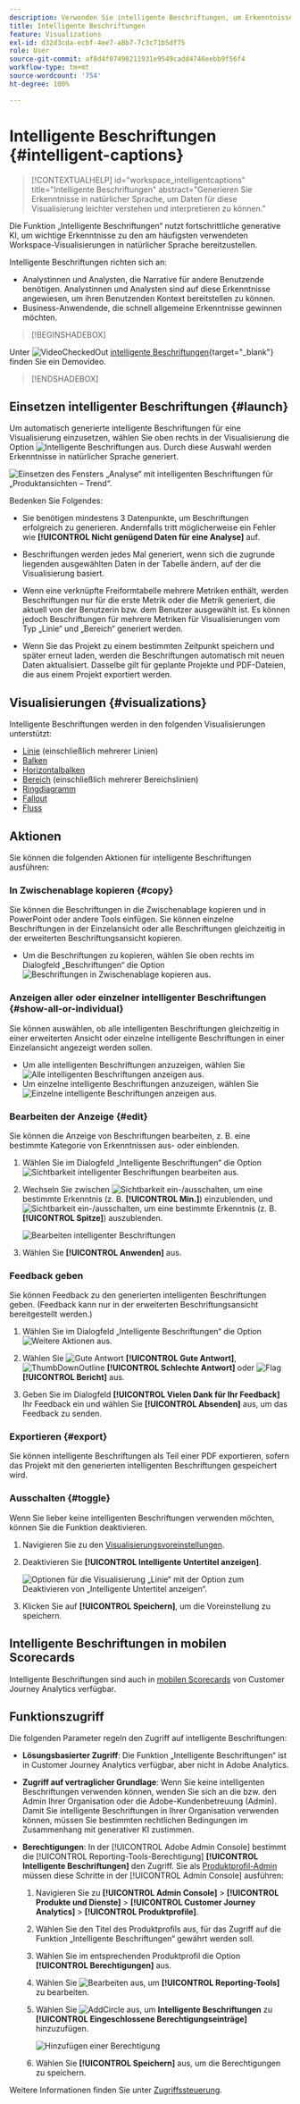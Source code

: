 ```yaml
---
description: Verwenden Sie intelligente Beschriftungen, um Erkenntnisse in natürlicher Sprache zu generieren und so Trends in Visualisierungen darzustellen.
title: Intelligente Beschriftungen
feature: Visualizations
exl-id: d32d3cda-ecbf-4ee7-a8b7-7c3c71b5df75
role: User
source-git-commit: af8d4f07498211931e9549cadd4746eebb9f56f4
workflow-type: tm+mt
source-wordcount: '754'
ht-degree: 100%

---
```


# Intelligente Beschriftungen {#intelligent-captions}

<!-- markdownlint-disable MD034 -->

>[!CONTEXTUALHELP]
>id="workspace_intelligentcaptions"
>title="Intelligente Beschriftungen"
>abstract="Generieren Sie Erkenntnisse in natürlicher Sprache, um Daten für diese Visualisierung leichter verstehen und interpretieren zu können."


Die Funktion „Intelligente Beschriftungen“ nutzt fortschrittliche generative KI, um wichtige Erkenntnisse zu den am häufigsten verwendeten Workspace-Visualisierungen in natürlicher Sprache bereitzustellen.

Intelligente Beschriftungen richten sich an:

* Analystinnen und Analysten, die Narrative für andere Benutzende benötigen. Analystinnen und Analysten sind auf diese Erkenntnisse angewiesen, um ihren Benutzenden Kontext bereitstellen zu können.
* Business-Anwendende, die schnell allgemeine Erkenntnisse gewinnen möchten.

>[!BEGINSHADEBOX]

Unter ![VideoCheckedOut](/help/assets/icons/VideoCheckedOut.svg) [intelligente Beschriftungen](https://video.tv.adobe.com/v/3420131/?quality=12&learn=on){target="_blank"} finden Sie ein Demovideo.

>[!ENDSHADEBOX]


## Einsetzen intelligenter Beschriftungen {#launch}

Um automatisch generierte intelligente Beschriftungen für eine Visualisierung einzusetzen, wählen Sie oben rechts in der Visualisierung die Option ![Intelligente Beschriftungen](/help/assets/icons/AI.svg) aus. Durch diese Auswahl werden Erkenntnisse in natürlicher Sprache generiert.

![Einsetzen des Fensters „Analyse“ mit intelligenten Beschriftungen für „Produktansichten – Trend“. ](assets/intelligent-captions.gif)


Bedenken Sie Folgendes:

* Sie benötigen mindestens 3 Datenpunkte, um Beschriftungen erfolgreich zu generieren. Andernfalls tritt möglicherweise ein Fehler wie **[!UICONTROL Nicht genügend Daten für eine Analyse]** auf.

* Beschriftungen werden jedes Mal generiert, wenn sich die zugrunde liegenden ausgewählten Daten in der Tabelle ändern, auf der die Visualisierung basiert.

* Wenn eine verknüpfte Freiformtabelle mehrere Metriken enthält, werden Beschriftungen nur für die erste Metrik oder die Metrik generiert, die aktuell von der Benutzerin bzw. dem Benutzer ausgewählt ist. Es können jedoch Beschriftungen für mehrere Metriken für Visualisierungen vom Typ „Linie“ und „Bereich“ generiert werden.

* Wenn Sie das Projekt zu einem bestimmten Zeitpunkt speichern und später erneut laden, werden die Beschriftungen automatisch mit neuen Daten aktualisiert. Dasselbe gilt für geplante Projekte und PDF-Dateien, die aus einem Projekt exportiert werden.


## Visualisierungen {#visualizations}

Intelligente Beschriftungen werden in den folgenden Visualisierungen unterstützt:

* [Linie](line.md) (einschließlich mehrerer Linien)
* [Balken](bar.md)
* [Horizontalbalken](horizontal-bar.md)
* [Bereich](area.md) (einschließlich mehrerer Bereichslinien)
* [Ringdiagramm](donut.md)
* [Fallout](fallout/fallout-flow.md)
* [Fluss](c-flow/flow.md)

<!--
Here is an example of what intelligent captions could look like:

![Intelligent captions for Line visualization including Seasonality, Min, Max, Spike, and Decline.](assets/captions.png)
-->

## Aktionen

Sie können die folgenden Aktionen für intelligente Beschriftungen ausführen:

### In Zwischenablage kopieren {#copy}

Sie können die Beschriftungen in die Zwischenablage kopieren und in PowerPoint oder andere Tools einfügen. Sie können einzelne Beschriftungen in der Einzelansicht oder alle Beschriftungen gleichzeitig in der erweiterten Beschriftungsansicht kopieren.

* Um die Beschriftungen zu kopieren, wählen Sie oben rechts im Dialogfeld „Beschriftungen“ die Option ![Beschriftungen in Zwischenablage kopieren](/help/assets/icons/Copy.svg) aus.

### Anzeigen aller oder einzelner intelligenter Beschriftungen  {#show-all-or-individual}

Sie können auswählen, ob alle intelligenten Beschriftungen gleichzeitig in einer erweiterten Ansicht oder einzelne intelligente Beschriftungen in einer Einzelansicht angezeigt werden sollen.

* Um alle intelligenten Beschriftungen anzuzeigen, wählen Sie ![Alle intelligenten Beschriftungen anzeigen](/help/assets/icons/Maximize.svg) aus.
* Um einzelne intelligente Beschriftungen anzuzeigen, wählen Sie ![Einzelne intelligente Beschriftungen anzeigen](/help/assets/icons/Minimize.svg) aus.

### Bearbeiten der Anzeige {#edit}

Sie können die Anzeige von Beschriftungen bearbeiten, z. B. eine bestimmte Kategorie von Erkenntnissen aus- oder einblenden.

1. Wählen Sie im Dialogfeld „Intelligente Beschriftungen“ die Option ![Sichtbarkeit intelligenter Beschriftungen bearbeiten](/help/assets/icons/EditInLight.svg) aus.

1. Wechseln Sie zwischen ![Sichtbarkeit ein-/ausschalten](/help/assets/icons/Visibility.svg), um eine bestimmte Erkenntnis (z. B. **[!UICONTROL Min.]**) einzublenden, und ![Sichtbarkeit ein-/ausschalten](/help/assets/icons/VisibilityOff.svg), um eine bestimmte Erkenntnis (z. B. **[!UICONTROL Spitze]**) auszublenden.

   ![Bearbeiten intelligenter Beschriftungen](assets/edit-intelligent-captions.png)

1. Wählen Sie **[!UICONTROL Anwenden]** aus.


### Feedback geben

Sie können Feedback zu den generierten intelligenten Beschriftungen geben. (Feedback kann nur in der erweiterten Beschriftungsansicht bereitgestellt werden.)

1. Wählen Sie im Dialogfeld „Intelligente Beschriftungen“ die Option ![Weitere Aktionen](/help/assets/icons/More.svg) aus.

1. Wählen Sie ![Gute Antwort](/help/assets/icons/ThumbUpOutline.svg) **[!UICONTROL Gute Antwort]**, ![ThumbDownOutline](/help/assets/icons/ThumbDownOutline.svg) **[!UICONTROL Schlechte Antwort]** oder ![Flag](/help/assets/icons/Flag.svg) **[!UICONTROL Bericht]** aus.

1. Geben Sie im Dialogfeld **[!UICONTROL Vielen Dank für Ihr Feedback]** Ihr Feedback ein und wählen Sie **[!UICONTROL Absenden]** aus, um das Feedback zu senden.

### Exportieren {#export}

Sie können intelligente Beschriftungen als Teil einer PDF exportieren, sofern das Projekt mit den generierten intelligenten Beschriftungen gespeichert wird.

### Ausschalten {#toggle}

Wenn Sie lieber keine intelligenten Beschriftungen verwenden möchten, können Sie die Funktion deaktivieren.

1. Navigieren Sie zu den [Visualisierungsvoreinstellungen](/help/analysis-workspace/user-preferences.md#visualizations-preferences).
1. Deaktivieren Sie **[!UICONTROL Intelligente Untertitel anzeigen]**.

   ![Optionen für die Visualisierung „Linie“ mit der Option zum Deaktivieren von „Intelligente Untertitel anzeigen“.](assets/toggle-captions.png)

1. Klicken Sie auf **[!UICONTROL Speichern]**, um die Voreinstellung zu speichern.


## Intelligente Beschriftungen in mobilen Scorecards

Intelligente Beschriftungen sind auch in [mobilen Scorecards](https://experienceleague.adobe.com/de/docs/analytics-platform/using/cja-dashboards/manage-scorecard#captions) von Customer Journey Analytics verfügbar.

## Funktionszugriff

Die folgenden Parameter regeln den Zugriff auf intelligente Beschriftungen:

* **Lösungsbasierter Zugriff**: Die Funktion „Intelligente Beschriftungen“ ist in Customer Journey Analytics verfügbar, aber nicht in Adobe Analytics.

* **Zugriff auf vertraglicher Grundlage**: Wenn Sie keine intelligenten Beschriftungen verwenden können, wenden Sie sich an die bzw. den Admin Ihrer Organisation oder die Adobe-Kundenbetreuung (Admin). Damit Sie intelligente Beschriftungen in Ihrer Organisation verwenden können, müssen Sie bestimmten rechtlichen Bedingungen im Zusammenhang mit generativer KI zustimmen.

* **Berechtigungen**: In der [!UICONTROL Adobe Admin Console] bestimmt die [!UICONTROL Reporting-Tools-Berechtigung] **[!UICONTROL Intelligente Beschriftungen]** den Zugriff. Sie als [Produktprofil-Admin](https://helpx.adobe.com/de/enterprise/using/manage-product-profiles.html) müssen diese Schritte in der [!UICONTROL Admin Console] ausführen:
   1. Navigieren Sie zu **[!UICONTROL Admin Console]** > **[!UICONTROL Produkte und Dienste]** > **[!UICONTROL Customer Journey Analytics]** > **[!UICONTROL Produktprofile]**.
   1. Wählen Sie den Titel des Produktprofils aus, für das Zugriff auf die Funktion „Intelligente Beschriftungen“ gewährt werden soll.
   1. Wählen Sie im entsprechenden Produktprofil die Option **[!UICONTROL Berechtigungen]** aus.
   1. Wählen Sie ![Bearbeiten](/help/assets/icons/Edit.svg) aus, um **[!UICONTROL Reporting-Tools]** zu bearbeiten.
   1. Wählen Sie ![AddCircle](/help/assets/icons/AddCircle.svg) aus, um **Intelligente Beschriftungen** zu **[!UICONTROL Eingeschlossene Berechtigungseinträge]** hinzuzufügen.

      ![Hinzufügen einer Berechtigung](./assets/intelligent-captions-permissions.png)

   1. Wählen Sie **[!UICONTROL Speichern]** aus, um die Berechtigungen zu speichern.

Weitere Informationen finden Sie unter [Zugriffssteuerung](/help/technotes/access-control.md#access-control).
